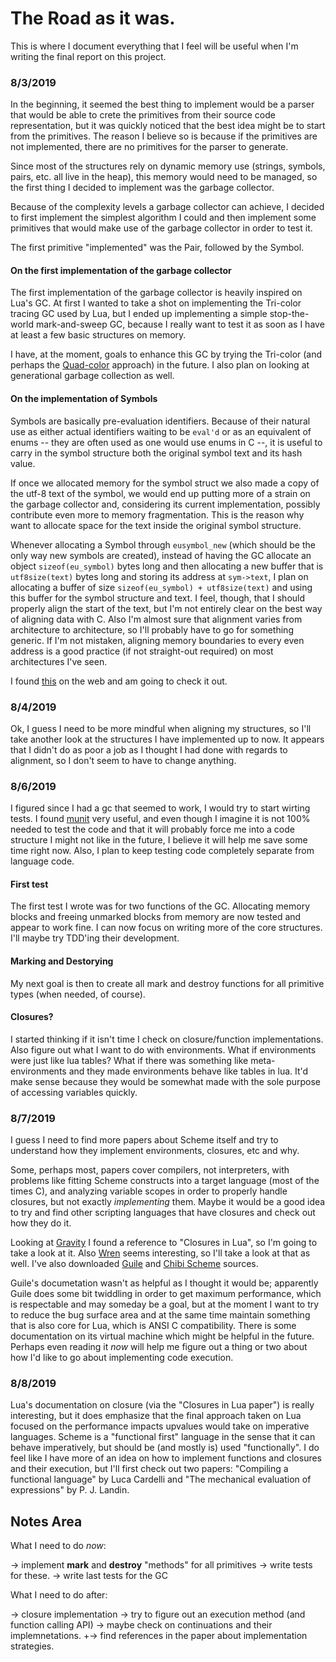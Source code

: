 # The Road as it was.

This is where I document everything that I feel will be useful when I'm writing
the final report on this project.

### 8/3/2019

In the beginning, it seemed the best thing to implement would be a parser that
would be able to crete the primitives from their source code representation, but
it was quickly noticed that the best idea might be to start from the primitives.
The reason I believe so is because if the primitives are not implemented, there
are no primitives for the parser to generate.

Since most of the structures rely on dynamic memory use (strings, symbols, pairs,
etc. all live in the heap), this memory would need to be managed, so the first
thing I decided to implement was the garbage collector.

Because of the complexity levels a garbage collector can achieve, I decided to
first implement the simplest algorithm I could and then implement some primitives
that would make use of the garbage collector in order to test it.

The first primitive "implemented" was the Pair, followed by the Symbol.

#### On the first implementation of the garbage collector

The first implementation of the garbage collector is heavily inspired on Lua's
GC. At first I wanted to take a shot on implementing the Tri-color tracing GC
used by Lua, but I ended up implementing a simple stop-the-world mark-and-sweep
GC, because I really want to test it as soon as I have at least a few basic
structures on memory.

I have, at the moment, goals to enhance this GC by trying the Tri-color (and
perhaps the [Quad-color](http://wiki.luajit.org/New-Garbage-Collector) approach)
in the future. I also plan on looking at generational garbage collection as well.

#### On the implementation of Symbols

Symbols are basically pre-evaluation identifiers. Because of their natural use
as either actual identifiers waiting to be `eval'd` or as an equivalent of enums
-- they are often used as one would use enums in C --, it is useful to carry in
the symbol structure both the original symbol text and its hash value.

If once we allocated memory for the symbol struct we also made a copy of the
utf-8 text of the symbol, we would end up putting more of a strain on the garbage
collector and, considering its current implementation, possibly contribute even
more to memory fragmentation. This is the reason why want to allocate space for
the text inside the original symbol structure.

Whenever allocating a Symbol through `eusymbol_new` (which should be the only
way new symbols are created), instead of having the GC allocate an object
`sizeof(eu_symbol)` bytes long and then allocating a new buffer that is
`utf8size(text)` bytes long and storing its address at `sym->text`, I plan on
allocating a buffer of size `sizeof(eu_symbol) + utf8size(text)` and using this
buffer for the symbol structure and text. I feel, though, that I should properly
align the start of the text, but I'm not entirely clear on the best way of
aligning data with C. Also I'm almost sure that alignment varies from architecture
to architecture, so I'll probably have to go for something generic. If I'm not
mistaken, aligning memory boundaries to every even address is a good practice
(if not straight-out required) on most architectures I've seen.

I found [this](http://www.catb.org/esr/structure-packing/) on the web and am
going to check it out.

### 8/4/2019

Ok, I guess I need to be more mindful when aligning my structures, so I'll take
another look at the structures I have implemented up to now. It appears that I
didn't do as poor a job as I thought I had done with regards to alignment, so I
don't seem to have to change anything.

### 8/6/2019

I figured since I had a gc that seemed to work, I would try to start wirting
tests. I found [munit](https://nemequ.github.io/munit/) very useful, and even
though I imagine it is not 100% needed to test the code and that it will probably
force me into a code structure I might not like in the future, I believe it will
help me save some time right now. Also, I plan to keep testing code completely
separate from language code.

#### First test

The first test I wrote was for two functions of the GC. Allocating memory blocks
and freeing unmarked blocks from memory are now tested and appear to work fine.
I can now focus on writing more of the core structures. I'll maybe try TDD'ing
their development.

#### Marking and Destorying

My next goal is then to create all mark and destroy functions for all primitive
types (when needed, of course).

#### Closures?

I started thinking if it isn't time I check on closure/function implementations.
Also figure out what I want to do with environments. What if environments were
just like lua tables? What if there was something like meta-environments and
they made environments behave like tables in lua. It'd make sense because they
would be somewhat made with the sole purpose of accessing variables quickly.

### 8/7/2019

I guess I need to find more papers about Scheme itself and try to understand
how they implement environments, closures, etc and why.

Some, perhaps most, papers cover compilers, not interpreters, with problems like
fitting Scheme constructs into a target language (most of the times C), and
analyzing variable scopes in order to properly handle closures, but not exactly
_implementing_ them. Maybe it would be a good idea to try and find other
scripting languages that have closures and check out how they do it.

Looking at [Gravity](https://github.com/marcobambini/gravity) I found a reference
to "Closures in Lua", so I'm going to take a look at it. Also
[Wren](http://wren.io/) seems interesting, so I'll take a look at that as well.
I've also downloaded [Guile](https://www.gnu.org/software/guile/) and
[Chibi Scheme](https://github.com/ashinn/chibi-scheme) sources.

Guile's documetation wasn't as helpful as I thought it would be; apparently
Guile does some bit twiddling in order to get maximum performance, which is
respectable and may someday be a goal, but at the moment I want to try to
reduce the bug surface area and at the same time maintain something that is also
core for Lua, which is ANSI C compatibility. There is some documentation on its
virtual machine which might be helpful in the future. Perhaps even reading it
_now_ will help me figure out a thing or two about how I'd like to go about
implementing code execution.

### 8/8/2019

Lua's documentation on closure (via the "Closures in Lua paper") is really
interesting, but it does emphasize that the final approach taken on Lua focused
on the performance impacts upvalues would take on imperative languages. Scheme
is a "functional first" language in the sense that it can behave imperatively,
but should be (and mostly is) used "functionally". I do feel like I have more
of an idea on how to implement functions and closures and their execution, but
I'll first check out two papers: "Compiling a functional language" by Luca
Cardelli and "The mechanical evaluation of expressions" by P. J. Landin.


## Notes Area

What I need to do _now_:

-> implement **mark** and **destroy** "methods" for all primitives
-> write tests for these.
-> write last tests for the GC

What I need to do after:

-> closure implementation
-> try to figure out an execution method (and function calling API)
-> maybe check on continuations and their implemnetations.
   +-> find references in the paper about implementation strategies.